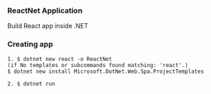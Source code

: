 ### ReactNet Application

Build React app inside .NET

### Creating app
    
    1. $ dotnet new react -o ReactNet
    (if No templates or subcommands found matching: 'react'.)
    $ dotnet new install Microsoft.DotNet.Web.Spa.ProjectTemplates

    2. $ dotnet run

    